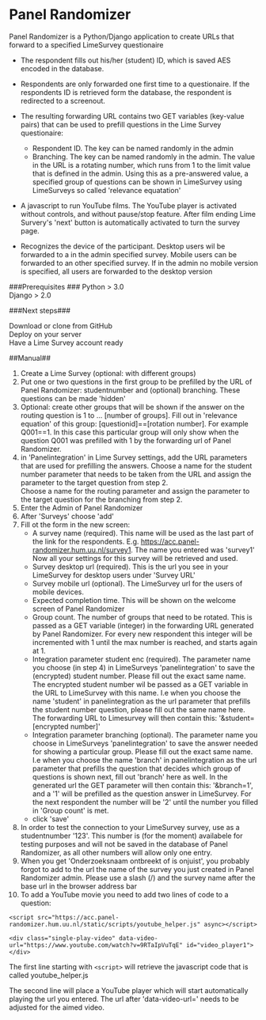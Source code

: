 # Panel Randomizer #

Panel Randomizer is a Python/Django application to create URLs that forward to a specified LimeSurvey questionaire

* The respondent fills out his/her (student) ID, which is saved AES encoded in the database.
* Respondents are only forwarded one first time to a questionaire. If the respondents ID is retrieved form the database, the respondent is redirected to a screenout. 
* The resulting forwarding URL contains two GET variables (key-value pairs) that can be used to prefill questions in the Lime Survey questionaire:
	*  Respondent ID. The key can be named randomly in the admin
	*  Branching. The key can be named randomly in the admin. The value in the URL is a rotating number, which runs from 1 to the limit value that is defined in the admin. Using this as a pre-answered value, a specified group of questions can be shown in LimeSurvey using LimeSurveys so called 'relevance equatation'

* A javascript to run YouTube films. The YouTube player is activated without controls, and without pause/stop feature. After film ending Lime Survery's 'next' button is automatically activated to turn the survey page.
* Recognizes the device of the participant. Desktop users wil be forwarded to a in the admin specified survey. Mobile users can be forwarded to an other specified survey. If in the admin no mobile version is specified, all users are forwarded to the desktop version  

###Prerequisites ###
Python > 3.0 <br>
Django > 2.0<br>


###Next steps###

Download or clone from GitHub<br>
Deploy on your server<br>
Have a Lime Survey account ready

##Manual##
1.  Create a Lime Survey (optional: with different groups)
2.  Put one or two questions in the first group to be prefilled by the URL of Panel Randomizer: studentnumber and (optional) branching. These questions can be made 'hidden'
3.  Optional: create other groups that will be shown if the answer on the routing question is 1 to ... [number of groups]. Fill out in 'relevance equation' of this group: [questionid]==[rotation number]. For example Q001==1. In this case this particular group will only show when the question Q001 was prefilled with 1 by the forwarding url of Panel Randomizer.
4. in 'Panelintegration' in Lime Survey settings, add the URL parameters that are used for prefilling the answers. Choose a name for the student number parameter that needs to be taken from the URL and assign the parameter to the target question from step 2.<br> Choose a name for the routing parameter and assign the parameter to the target question for the branching from step 2.
5. Enter the Admin of Panel Randomizer
6. After 'Surveys'  choose 'add'
7. Fill ot the form in the new screen:<br>
	* A survey name (required). This name will be used as the last part of the link for the respondents. E.g. https://acc.panel-randomizer.hum.uu.nl/survey1. The name you entered was 'survey1' Now all your settings for this survey will be retrieved and used.
	* Survey desktop url (required). This is the url you see in your LimeSurvey for desktop users under 'Survey URL'
	* Survey mobile url (optional). The LimeSurvey url for the users of mobile devices.
	* Expected completion time. This will be shown on the welcome screen of Panel Randomizer
	* Group count. The number of groups that need to be rotated. This is passed as a GET variable (integer) in the forwarding URL generated by Panel Randomizer. For every new respondent this integer will be incremented with 1 until the max number is reached, and starts again at 1.
	* Integration parameter student enc (required). The parameter name you choose (in step 4) in LimeSurveys 'panelintegration' to save the (encrypted) student number. Please fill out the exact same name. The encrypted student number wil be passed as a GET variable in the URL to LimeSurvey with this name. I.e when you choose the name 'student' in panelintegration as the url parameter that prefills the student number question, please fill out the same name here. The forwarding URL to Limesurvey will then contain this: '&student=[encrypted number]'
	* Integration parameter branching (optional). The parameter name you choose in LimeSurveys 'panelintegration' to save the answer needed for showing a particular group. Please fill out the exact same name. I.e when you choose the name 'branch' in panelintegration as the url parameter that prefills the question that decides which group of questions is shown next, fill out 'branch' here as well. In the generated url the GET parameter will then contain this: '&branch=1', and a '1' will be prefilled as the question answer in LimeSurvey. For the next respondent the number will be '2' until the number you filled in 'Group count' is met.
	* click 'save'
8. In order to test the connection to your LimeSurvey survey, use as a studentnumber '123'. This number is (for the moment) availabele for testing purposes and will not be saved in the database of Panel Randomizer, as all other numbers will allow only one entry.
9. When you get 'Onderzoeksnaam ontbreekt of is onjuist', you probably forgot to add to the url the name of the survey you just created in Panel Randomizer admin. Please use a slash (/) and the survey name after the base url in the browser address bar 
10. To add a YouTube movie you need to add two lines of code to a question: 
 
`<script src="https://acc.panel-randomizer.hum.uu.nl/static/scripts/youtube_helper.js" async></script>`

`<div class="single-play-video" data-video-url="https://www.youtube.com/watch?v=9RTaIpVuTqE" id="video_player1"> </div>`

The first line starting with `<script>` will retrieve the javascript code that is called youtube_helper.js<br>

The second line will place a YouTube player which will start automatically playing the url you entered. The url after 'data-video-url=' needs to be adjusted for the aimed video.



